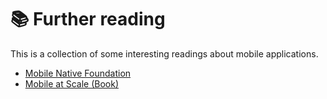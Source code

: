 # 📚 Further reading

This is a collection of some interesting readings about mobile applications.

- [Mobile Native Foundation](https://mobilenativefoundation.org/)
- [Mobile at Scale (Book)](https://www.mobileatscale.com/)
